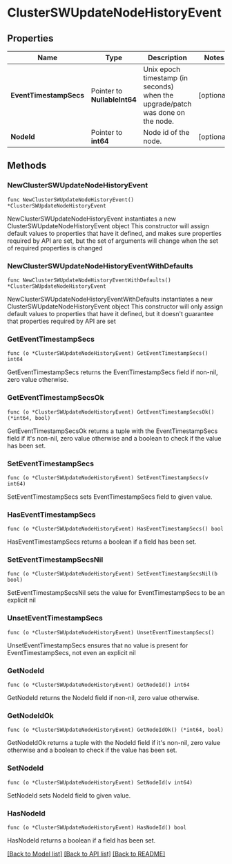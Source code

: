 # ClusterSWUpdateNodeHistoryEvent

## Properties

Name | Type | Description | Notes
------------ | ------------- | ------------- | -------------
**EventTimestampSecs** | Pointer to **NullableInt64** | Unix epoch timestamp (in seconds) when the upgrade/patch was done on the node.  | [optional] 
**NodeId** | Pointer to **int64** | Node id of the node. | [optional] 

## Methods

### NewClusterSWUpdateNodeHistoryEvent

`func NewClusterSWUpdateNodeHistoryEvent() *ClusterSWUpdateNodeHistoryEvent`

NewClusterSWUpdateNodeHistoryEvent instantiates a new ClusterSWUpdateNodeHistoryEvent object
This constructor will assign default values to properties that have it defined,
and makes sure properties required by API are set, but the set of arguments
will change when the set of required properties is changed

### NewClusterSWUpdateNodeHistoryEventWithDefaults

`func NewClusterSWUpdateNodeHistoryEventWithDefaults() *ClusterSWUpdateNodeHistoryEvent`

NewClusterSWUpdateNodeHistoryEventWithDefaults instantiates a new ClusterSWUpdateNodeHistoryEvent object
This constructor will only assign default values to properties that have it defined,
but it doesn't guarantee that properties required by API are set

### GetEventTimestampSecs

`func (o *ClusterSWUpdateNodeHistoryEvent) GetEventTimestampSecs() int64`

GetEventTimestampSecs returns the EventTimestampSecs field if non-nil, zero value otherwise.

### GetEventTimestampSecsOk

`func (o *ClusterSWUpdateNodeHistoryEvent) GetEventTimestampSecsOk() (*int64, bool)`

GetEventTimestampSecsOk returns a tuple with the EventTimestampSecs field if it's non-nil, zero value otherwise
and a boolean to check if the value has been set.

### SetEventTimestampSecs

`func (o *ClusterSWUpdateNodeHistoryEvent) SetEventTimestampSecs(v int64)`

SetEventTimestampSecs sets EventTimestampSecs field to given value.

### HasEventTimestampSecs

`func (o *ClusterSWUpdateNodeHistoryEvent) HasEventTimestampSecs() bool`

HasEventTimestampSecs returns a boolean if a field has been set.

### SetEventTimestampSecsNil

`func (o *ClusterSWUpdateNodeHistoryEvent) SetEventTimestampSecsNil(b bool)`

 SetEventTimestampSecsNil sets the value for EventTimestampSecs to be an explicit nil

### UnsetEventTimestampSecs
`func (o *ClusterSWUpdateNodeHistoryEvent) UnsetEventTimestampSecs()`

UnsetEventTimestampSecs ensures that no value is present for EventTimestampSecs, not even an explicit nil
### GetNodeId

`func (o *ClusterSWUpdateNodeHistoryEvent) GetNodeId() int64`

GetNodeId returns the NodeId field if non-nil, zero value otherwise.

### GetNodeIdOk

`func (o *ClusterSWUpdateNodeHistoryEvent) GetNodeIdOk() (*int64, bool)`

GetNodeIdOk returns a tuple with the NodeId field if it's non-nil, zero value otherwise
and a boolean to check if the value has been set.

### SetNodeId

`func (o *ClusterSWUpdateNodeHistoryEvent) SetNodeId(v int64)`

SetNodeId sets NodeId field to given value.

### HasNodeId

`func (o *ClusterSWUpdateNodeHistoryEvent) HasNodeId() bool`

HasNodeId returns a boolean if a field has been set.


[[Back to Model list]](../README.md#documentation-for-models) [[Back to API list]](../README.md#documentation-for-api-endpoints) [[Back to README]](../README.md)


